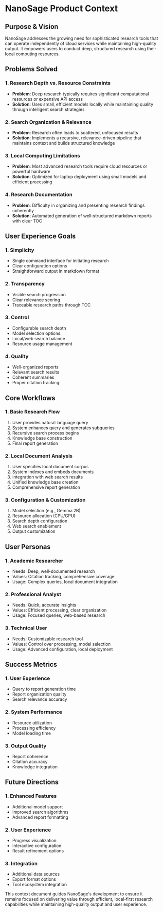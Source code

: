 # NanoSage Product Context

## Purpose & Vision
NanoSage addresses the growing need for sophisticated research tools that can operate independently of cloud services while maintaining high-quality output. It empowers users to conduct deep, structured research using their local computing resources.

## Problems Solved

### 1. Research Depth vs. Resource Constraints
- **Problem**: Deep research typically requires significant computational resources or expensive API access
- **Solution**: Uses small, efficient models locally while maintaining quality through intelligent search strategies

### 2. Search Organization & Relevance
- **Problem**: Research often leads to scattered, unfocused results
- **Solution**: Implements a recursive, relevance-driven pipeline that maintains context and builds structured knowledge

### 3. Local Computing Limitations
- **Problem**: Most advanced research tools require cloud resources or powerful hardware
- **Solution**: Optimized for laptop deployment using small models and efficient processing

### 4. Research Documentation
- **Problem**: Difficulty in organizing and presenting research findings coherently
- **Solution**: Automated generation of well-structured markdown reports with clear TOC

## User Experience Goals

### 1. Simplicity
- Single command interface for initiating research
- Clear configuration options
- Straightforward output in markdown format

### 2. Transparency
- Visible search progression
- Clear relevance scoring
- Traceable research paths through TOC

### 3. Control
- Configurable search depth
- Model selection options
- Local/web search balance
- Resource usage management

### 4. Quality
- Well-organized reports
- Relevant search results
- Coherent summaries
- Proper citation tracking

## Core Workflows

### 1. Basic Research Flow
1. User provides natural language query
2. System enhances query and generates subqueries
3. Recursive search process begins
4. Knowledge base construction
5. Final report generation

### 2. Local Document Analysis
1. User specifies local document corpus
2. System indexes and embeds documents
3. Integration with web search results
4. Unified knowledge base creation
5. Comprehensive report generation

### 3. Configuration & Customization
1. Model selection (e.g., Gemma 2B)
2. Resource allocation (CPU/GPU)
3. Search depth configuration
4. Web search enablement
5. Output customization

## User Personas

### 1. Academic Researcher
- Needs: Deep, well-documented research
- Values: Citation tracking, comprehensive coverage
- Usage: Complex queries, local document integration

### 2. Professional Analyst
- Needs: Quick, accurate insights
- Values: Efficient processing, clear organization
- Usage: Focused queries, web-based research

### 3. Technical User
- Needs: Customizable research tool
- Values: Control over processing, model selection
- Usage: Advanced configuration, local deployment

## Success Metrics

### 1. User Experience
- Query to report generation time
- Report organization quality
- Search relevance accuracy

### 2. System Performance
- Resource utilization
- Processing efficiency
- Model loading time

### 3. Output Quality
- Report coherence
- Citation accuracy
- Knowledge integration

## Future Directions

### 1. Enhanced Features
- Additional model support
- Improved search algorithms
- Advanced report formatting

### 2. User Experience
- Progress visualization
- Interactive configuration
- Result refinement options

### 3. Integration
- Additional data sources
- Export format options
- Tool ecosystem integration

This context document guides NanoSage's development to ensure it remains focused on delivering value through efficient, local-first research capabilities while maintaining high-quality output and user experience.
